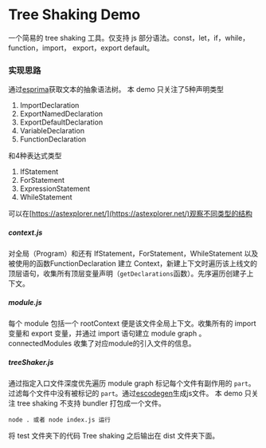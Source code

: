 # Tree Shaking Demo
一个简易的 tree shaking 工具。仅支持 js 部分语法。const，let，if，while，function，import， export，export default。
### 实现思路
通过[esprima](https://github.com/jquery/esprima)获取文本的抽象语法树。
本 demo 只关注了5种声明类型
1. ImportDeclaration
2. ExportNamedDeclaration
3. ExportDefaultDeclaration
4. VariableDeclaration
5. FunctionDeclaration

和4种表达式类型
1. IfStatement
2. ForStatement
3. ExpressionStatement
4. WhileStatement

可以在[https://astexplorer.net/](https://astexplorer.net/)观察不同类型的结构

##### context.js
对全局（Program）和还有 IfStatement，ForStatement，WhileStatement 以及被使用的函数FunctionDeclaration 建立 Context，新建上下文时遍历该上线文的顶层语句，收集所有顶层变量声明（`getDeclarations`函数）。先序遍历创建子上下文。
##### module.js
每个 module 包括一个 rootContext 便是该文件全局上下文。收集所有的 import 变量和 export 变量，并通过 import 语句建立 module graph 。connectedModules 收集了对应module的引入文件的信息。
##### treeShaker.js
通过指定入口文件深度优先遍历 module graph 标记每个文件有副作用的  `part`。过滤每个文件中没有被标记的 `part`。通过[escodegen](https://github.com/estools/escodegen)生成js文件。
本 demo 只关注 tree shaking 不支持 bundler 打包成一个文件。
```shell
node . 或者 node index.js 运行
```
将 test 文件夹下的代码 Tree shaking 之后输出在 dist 文件夹下面。
